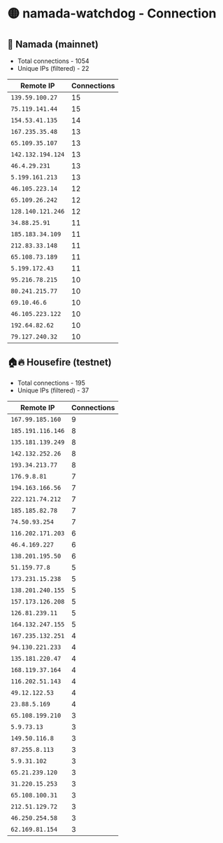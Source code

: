 # 🟡 namada-watchdog - Connection

## 🚀 Namada (mainnet)
- Total connections - 1054
- Unique IPs (filtered) - 22

| Remote IP | Connections |
|-----------|-------------|
| `139.59.100.27` | 15 |
| `75.119.141.44` | 15 |
| `154.53.41.135` | 14 |
| `167.235.35.48` | 13 |
| `65.109.35.107` | 13 |
| `142.132.194.124` | 13 |
| `46.4.29.231` | 13 |
| `5.199.161.213` | 13 |
| `46.105.223.14` | 12 |
| `65.109.26.242` | 12 |
| `128.140.121.246` | 12 |
| `34.88.25.91` | 11 |
| `185.183.34.109` | 11 |
| `212.83.33.148` | 11 |
| `65.108.73.189` | 11 |
| `5.199.172.43` | 11 |
| `95.216.78.215` | 10 |
| `80.241.215.77` | 10 |
| `69.10.46.6` | 10 |
| `46.105.223.122` | 10 |
| `192.64.82.62` | 10 |
| `79.127.240.32` | 10 |

## 🏠🔥 Housefire (testnet)

- Total connections - 195
- Unique IPs (filtered) - 37

| Remote IP | Connections |
|-----------|-------------|
| `167.99.185.160` | 9 |
| `185.191.116.146` | 8 |
| `135.181.139.249` | 8 |
| `142.132.252.26` | 8 |
| `193.34.213.77` | 8 |
| `176.9.8.81` | 7 |
| `194.163.166.56` | 7 |
| `222.121.74.212` | 7 |
| `185.185.82.78` | 7 |
| `74.50.93.254` | 7 |
| `116.202.171.203` | 6 |
| `46.4.169.227` | 6 |
| `138.201.195.50` | 6 |
| `51.159.77.8` | 5 |
| `173.231.15.238` | 5 |
| `138.201.240.155` | 5 |
| `157.173.126.208` | 5 |
| `126.81.239.11` | 5 |
| `164.132.247.155` | 5 |
| `167.235.132.251` | 4 |
| `94.130.221.233` | 4 |
| `135.181.220.47` | 4 |
| `168.119.37.164` | 4 |
| `116.202.51.143` | 4 |
| `49.12.122.53` | 4 |
| `23.88.5.169` | 4 |
| `65.108.199.210` | 3 |
| `5.9.73.13` | 3 |
| `149.50.116.8` | 3 |
| `87.255.8.113` | 3 |
| `5.9.31.102` | 3 |
| `65.21.239.120` | 3 |
| `31.220.15.253` | 3 |
| `65.108.100.31` | 3 |
| `212.51.129.72` | 3 |
| `46.250.254.58` | 3 |
| `62.169.81.154` | 3 |

